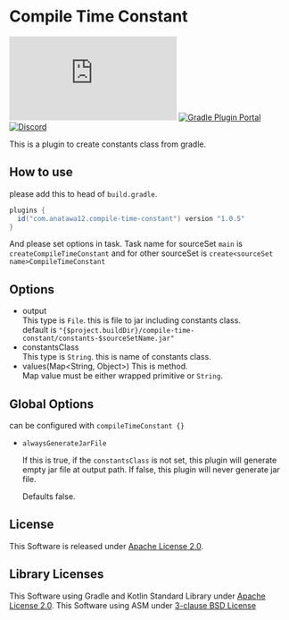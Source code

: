 # Compile Time Constant

[![a12 maintenance: Slowly](https://anatawa12.com/short.php?q=a12-slowly-svg)](https://anatawa12.com/short.php?q=a12-slowly-doc)
[![Gradle Plugin Portal](https://img.shields.io/maven-metadata/v/https/plugins.gradle.org/m2/com/anatawa12/compile-time-constant/com.anatawa12.compile-time-constant.gradle.plugin/maven-metadata.xml.svg?colorB=007ec6&label=gradle&logo=gradle)](https://plugins.gradle.org/plugin/com.anatawa12.compile-time-constant)
[![Discord](https://img.shields.io/discord/834256470580396043)](https://discord.gg/yzEdnuJMXv)

This is a plugin to create constants class from gradle.

## How to use
please add this to head of `build.gradle`.

```groovy
plugins {
  id("com.anatawa12.compile-time-constant") version "1.0.5"
}
```

And please set options in task. 
Task name for sourceSet `main` is `createCompileTimeConstant` and for other sourceSet is `create<sourceSet name>CompileTimeConstant`

## Options

- output\
  This type is `File`.
  this is file to jar including constants class.\
  default is `"{$project.buildDir}/compile-time-constant/constants-$sourceSetName.jar"`
- constantsClass\
  This type is `String`.
  this is name of constants class.
- values(Map<String, Object>)
  This is method.\
  Map value must be either wrapped primitive or `String`.
  
## Global Options

can be configured with `compileTimeConstant {}`

- ``alwaysGenerateJarFile``

  If this is true, if the `constantsClass` is not set, this plugin will generate empty jar file at output path.
  If false, this plugin will never generate jar file.

  Defaults false.

## License

This Software is released under [Apache License 2.0](https://www.apache.org/licenses/LICENSE-2.0).

## Library Licenses

This Software using Gradle and Kotlin Standard Library under [Apache License 2.0](https://www.apache.org/licenses/LICENSE-2.0).
This Software using ASM under [3-clause BSD License](https://asm.ow2.io/license.html)
